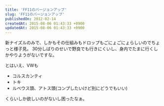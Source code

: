 ```yaml
---
title: 'FF11のバージョンアップ'
slug: 'FF11のバージョンアップ'
publishedOn: 2012-02-14
createdAt: 2015-08-06 01:43:33 +0900
updatedAt: 2015-08-06 01:43:33 +0900
---
```

新ナイズルのみで、しかもその仕組みもドロップもごにょごにょらしいのでちょっと様子見。
30分しばりのせいで野良でも行きにくいし、身内でたまに行くしかやりようがないですな。

とはいえ、VWも

- コルスカンティ
- トキ
- ルベウス頭、アトス頭(コンプしたいけど別にどうでもいい)

くらいしか欲しいのがないし困ったなぁ。
